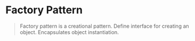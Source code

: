 # Factory Pattern
> Factory pattern is a creational pattern. Define interface for creating an object.
> Encapsulates object instantiation.
